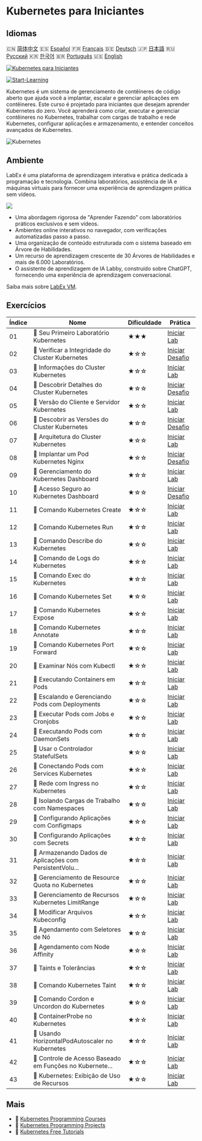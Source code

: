 # Kubernetes para Iniciantes

## Idiomas

🇨🇳 [简体中文](README_zh.md) 🇪🇸 [Español](README_es.md) 🇫🇷 [Français](README_fr.md) 🇩🇪 [Deutsch](README_de.md) 🇯🇵 [日本語](README_ja.md) 🇷🇺 [Русский](README_ru.md) 🇰🇷 [한국어](README_ko.md) 🇧🇷 [Português](README_pt.md) 🇺🇸 [English](README.md) 

[![Kubernetes para Iniciantes](https://cover-creator.labex.io/kubernetes-for-noobs.png?lang=pt)](https://labex.io/pt/courses/kubernetes-for-noobs)

[![Start-Learning](https://img.shields.io/badge/Start-Learning-whitesmoke?style=for-the-badge)](https://labex.io/pt/courses/kubernetes-for-noobs)

Kubernetes é um sistema de gerenciamento de contêineres de código aberto que ajuda você a implantar, escalar e gerenciar aplicações em contêineres. Este curso é projetado para iniciantes que desejam aprender Kubernetes do zero. Você aprenderá como criar, executar e gerenciar contêineres no Kubernetes, trabalhar com cargas de trabalho e rede Kubernetes, configurar aplicações e armazenamento, e entender conceitos avançados de Kubernetes.

![Kubernetes](https://img.shields.io/badge/Kubernetes-whitesmoke?style=for-the-badge&logo=kubernetes)


## Ambiente

LabEx é uma plataforma de aprendizagem interativa e prática dedicada à programação e tecnologia. Combina laboratórios, assistência de IA e máquinas virtuais para fornecer uma experiência de aprendizagem prática sem vídeos.

![](https://tutorial-screenshot.getvm.io/images/vm-1725247253.png)

- Uma abordagem rigorosa de "Aprender Fazendo" com laboratórios práticos exclusivos e sem vídeos.
- Ambientes online interativos no navegador, com verificações automatizadas passo a passo.
- Uma organização de conteúdo estruturada com o sistema baseado em Árvore de Habilidades.
- Um recurso de aprendizagem crescente de 30 Árvores de Habilidades e mais de 6.000 Laboratórios.
- O assistente de aprendizagem de IA Labby, construído sobre ChatGPT, fornecendo uma experiência de aprendizagem conversacional.

Saiba mais sobre [LabEx VM](https://support.labex.io/using-labex/virtual-machine).

## Exercícios

|   Índice | Nome                                                     | Dificuldade   | Prática                                                                                                                                 |
|----------|----------------------------------------------------------|---------------|-----------------------------------------------------------------------------------------------------------------------------------------|
|       01 | 📖 Seu Primeiro Laboratório Kubernetes                   | ★★★           | <a target='_blank' href='https://labex.io/pt/tutorials/kubernetes-your-first-kubernetes-lab-391133'>Iniciar Lab</a>                     |
|       02 | 🎯 Verificar a Integridade do Cluster Kubernetes         | ★☆☆           | <a target='_blank' href='https://labex.io/pt/tutorials/kubernetes-verify-kubernetes-cluster-health-433779'>Iniciar Desafio</a>          |
|       03 | 📖 Informações do Cluster Kubernetes                     | ★☆☆           | <a target='_blank' href='https://labex.io/pt/tutorials/kubernetes-kubernetes-cluster-information-8426'>Iniciar Lab</a>                  |
|       04 | 🎯 Descobrir Detalhes do Cluster Kubernetes              | ★☆☆           | <a target='_blank' href='https://labex.io/pt/tutorials/kubernetes-discover-kubernetes-cluster-details-433893'>Iniciar Desafio</a>       |
|       05 | 📖 Versão do Cliente e Servidor Kubernetes               | ★☆☆           | <a target='_blank' href='https://labex.io/pt/tutorials/kubernetes-kubernetes-client-and-server-version-9197'>Iniciar Lab</a>            |
|       06 | 🎯 Descobrir as Versões do Cluster Kubernetes            | ★☆☆           | <a target='_blank' href='https://labex.io/pt/tutorials/kubernetes-discover-kubernetes-cluster-versions-434105'>Iniciar Desafio</a>      |
|       07 | 📖 Arquitetura do Cluster Kubernetes                     | ★☆☆           | <a target='_blank' href='https://labex.io/pt/tutorials/kubernetes-kubernetes-cluster-architecture-8450'>Iniciar Lab</a>                 |
|       08 | 🎯 Implantar um Pod Kubernetes Nginx                     | ★☆☆           | <a target='_blank' href='https://labex.io/pt/tutorials/kubernetes-deploy-a-kubernetes-nginx-pod-433745'>Iniciar Desafio</a>             |
|       09 | 📖 Gerenciamento do Kubernetes Dashboard                 | ★☆☆           | <a target='_blank' href='https://labex.io/pt/tutorials/kubernetes-kubernetes-dashboard-management-15042'>Iniciar Lab</a>                |
|       10 | 🎯 Acesso Seguro ao Kubernetes Dashboard                 | ★☆☆           | <a target='_blank' href='https://labex.io/pt/tutorials/kubernetes-secure-kubernetes-dashboard-access-434106'>Iniciar Desafio</a>        |
|       11 | 📖 Comando Kubernetes Create                             | ★☆☆           | <a target='_blank' href='https://labex.io/pt/tutorials/kubernetes-kubernetes-create-command-8506'>Iniciar Lab</a>                       |
|       12 | 📖 Comando Kubernetes Run                                | ★☆☆           | <a target='_blank' href='https://labex.io/pt/tutorials/kubernetes-kubernetes-run-command-8456'>Iniciar Lab</a>                          |
|       13 | 📖 Comando Describe do Kubernetes                        | ★☆☆           | <a target='_blank' href='https://labex.io/pt/tutorials/kubernetes-kubernetes-describe-command-8101'>Iniciar Lab</a>                     |
|       14 | 📖 Comando de Logs do Kubernetes                         | ★☆☆           | <a target='_blank' href='https://labex.io/pt/tutorials/kubernetes-kubernetes-logs-command-8099'>Iniciar Lab</a>                         |
|       15 | 📖 Comando Exec do Kubernetes                            | ★☆☆           | <a target='_blank' href='https://labex.io/pt/tutorials/kubernetes-kubernetes-exec-command-8502'>Iniciar Lab</a>                         |
|       16 | 📖 Comando Kubernetes Set                                | ★☆☆           | <a target='_blank' href='https://labex.io/pt/tutorials/kubernetes-kubernetes-set-command-8424'>Iniciar Lab</a>                          |
|       17 | 📖 Comando Kubernetes Expose                             | ★☆☆           | <a target='_blank' href='https://labex.io/pt/tutorials/kubernetes-kubernetes-expose-command-8452'>Iniciar Lab</a>                       |
|       18 | 📖 Comando Kubernetes Annotate                           | ★☆☆           | <a target='_blank' href='https://labex.io/pt/tutorials/kubernetes-kubernetes-annotate-command-9679'>Iniciar Lab</a>                     |
|       19 | 📖 Comando Kubernetes Port Forward                       | ★☆☆           | <a target='_blank' href='https://labex.io/pt/tutorials/kubernetes-kubernetes-port-forward-command-18494'>Iniciar Lab</a>                |
|       20 | 📖 Examinar Nós com Kubectl                              | ★☆☆           | <a target='_blank' href='https://labex.io/pt/tutorials/kubernetes-examine-nodes-with-kubectl-9790'>Iniciar Lab</a>                      |
|       21 | 📖 Executando Containers em Pods                         | ★☆☆           | <a target='_blank' href='https://labex.io/pt/tutorials/kubernetes-running-containers-in-pods-14998'>Iniciar Lab</a>                     |
|       22 | 📖 Escalando e Gerenciando Pods com Deployments          | ★☆☆           | <a target='_blank' href='https://labex.io/pt/tutorials/kubernetes-scaling-and-managing-pods-with-deployments-9675'>Iniciar Lab</a>      |
|       23 | 📖 Executar Pods com Jobs e Cronjobs                     | ★☆☆           | <a target='_blank' href='https://labex.io/pt/tutorials/kubernetes-run-pods-with-jobs-and-cronjobs-11300'>Iniciar Lab</a>                |
|       24 | 📖 Executando Pods com DaemonSets                        | ★☆☆           | <a target='_blank' href='https://labex.io/pt/tutorials/kubernetes-running-pod-with-daemonsets-8454'>Iniciar Lab</a>                     |
|       25 | 📖 Usar o Controlador StatefulSets                       | ★☆☆           | <a target='_blank' href='https://labex.io/pt/tutorials/kubernetes-use-statefulsets-controller-9205'>Iniciar Lab</a>                     |
|       26 | 📖 Conectando Pods com Services Kubernetes               | ★☆☆           | <a target='_blank' href='https://labex.io/pt/tutorials/kubernetes-connecting-pods-with-kubernetes-services-15815'>Iniciar Lab</a>       |
|       27 | 📖 Rede com Ingress no Kubernetes                        | ★☆☆           | <a target='_blank' href='https://labex.io/pt/tutorials/kubernetes-networking-with-ingress-on-kubernetes-9681'>Iniciar Lab</a>           |
|       28 | 📖 Isolando Cargas de Trabalho com Namespaces            | ★☆☆           | <a target='_blank' href='https://labex.io/pt/tutorials/kubernetes-isolating-workloads-with-namespaces-9199'>Iniciar Lab</a>             |
|       29 | 📖 Configurando Aplicações com Configmaps                | ★☆☆           | <a target='_blank' href='https://labex.io/pt/tutorials/kubernetes-configuring-apps-with-configmaps-9689'>Iniciar Lab</a>                |
|       30 | 📖 Configurando Aplicações com Secrets                   | ★☆☆           | <a target='_blank' href='https://labex.io/pt/tutorials/kubernetes-configuring-apps-with-secrets-8448'>Iniciar Lab</a>                   |
|       31 | 📖 Armazenando Dados de Aplicações com PersistentVolu... | ★☆☆           | <a target='_blank' href='https://labex.io/pt/tutorials/kubernetes-storing-application-data-with-persistentvolumes-9685'>Iniciar Lab</a> |
|       32 | 📖 Gerenciamento de Resource Quota no Kubernetes         | ★☆☆           | <a target='_blank' href='https://labex.io/pt/tutorials/kubernetes-kubernetes-resource-quota-management-15823'>Iniciar Lab</a>           |
|       33 | 📖 Gerenciamento de Recursos Kubernetes LimitRange       | ★☆☆           | <a target='_blank' href='https://labex.io/pt/tutorials/kubernetes-kubernetes-limitrange-resource-management-15819'>Iniciar Lab</a>      |
|       34 | 📖 Modificar Arquivos Kubeconfig                         | ★☆☆           | <a target='_blank' href='https://labex.io/pt/tutorials/kubernetes-modify-kubeconfig-files-11297'>Iniciar Lab</a>                        |
|       35 | 📖 Agendamento com Seletores de Nó                       | ★☆☆           | <a target='_blank' href='https://labex.io/pt/tutorials/kubernetes-scheduing-with-node-selectors-15001'>Iniciar Lab</a>                  |
|       36 | 📖 Agendamento com Node Affinity                         | ★☆☆           | <a target='_blank' href='https://labex.io/pt/tutorials/kubernetes-scheduing-with-node-affinity-18468'>Iniciar Lab</a>                   |
|       37 | 📖 Taints e Tolerâncias                                  | ★☆☆           | <a target='_blank' href='https://labex.io/pt/tutorials/kubernetes-taints-and-tolerations-34029'>Iniciar Lab</a>                         |
|       38 | 📖 Comando Kubernetes Taint                              | ★☆☆           | <a target='_blank' href='https://labex.io/pt/tutorials/kubernetes-kubernetes-taint-command-9195'>Iniciar Lab</a>                        |
|       39 | 📖 Comando Cordon e Uncordon do Kubernetes               | ★☆☆           | <a target='_blank' href='https://labex.io/pt/tutorials/kubernetes-kubernetes-cordon-and-uncordon-command-9664'>Iniciar Lab</a>          |
|       40 | 📖 ContainerProbe no Kubernetes                          | ★☆☆           | <a target='_blank' href='https://labex.io/pt/tutorials/kubernetes-containerprobe-in-kubernetes-12263'>Iniciar Lab</a>                   |
|       41 | 📖 Usando HorizontalPodAutoscaler no Kubernetes          | ★☆☆           | <a target='_blank' href='https://labex.io/pt/tutorials/kubernetes-using-horizontalpodautoscaler-in-kubernetes-34031'>Iniciar Lab</a>    |
|       42 | 📖 Controle de Acesso Baseado em Funções no Kubernete... | ★☆☆           | <a target='_blank' href='https://labex.io/pt/tutorials/kubernetes-role-based-access-control-on-kubernetes-9203'>Iniciar Lab</a>         |
|       43 | 📖 Kubernetes: Exibição de Uso de Recursos               | ★☆☆           | <a target='_blank' href='https://labex.io/pt/tutorials/kubernetes-kubernetes-display-resource-usage-11358'>Iniciar Lab</a>              |

## Mais

- 🔗 [Kubernetes Programming Courses](https://github.com/labex-labs/awesome-programming-courses)
- 🔗 [Kubernetes Programming Projects](https://github.com/labex-labs/awesome-programming-projects)
- 🔗 [Kubernetes Free Tutorials](https://github.com/labex-labs/kubernetes-free-tutorials)

